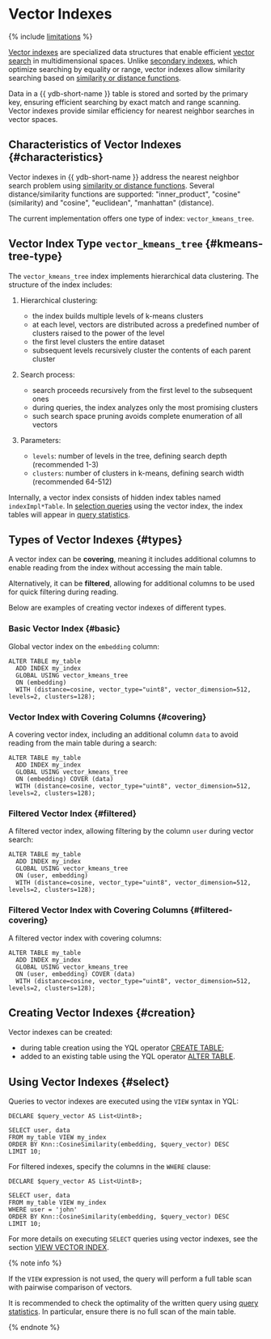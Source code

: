 # Vector Indexes

{% include [limitations](../_includes/vector_index_limitations.md) %}

[Vector indexes](../concepts/glossary.md#vector-index) are specialized data structures that enable efficient [vector search](../concepts/vector_search.md) in multidimensional spaces. Unlike [secondary indexes](../concepts/glossary.md#secondary-index), which optimize searching by equality or range, vector indexes allow similarity searching based on [similarity or distance functions](../yql/reference/udf/list/knn.md#functions).

Data in a {{ ydb-short-name }} table is stored and sorted by the primary key, ensuring efficient searching by exact match and range scanning. Vector indexes provide similar efficiency for nearest neighbor searches in vector spaces.

## Characteristics of Vector Indexes {#characteristics}

Vector indexes in {{ ydb-short-name }} address the nearest neighbor search problem using [similarity or distance functions](../yql/reference/udf/list/knn.md#functions). Several distance/similarity functions are supported: "inner_product", "cosine" (similarity) and "cosine", "euclidean", "manhattan" (distance).

The current implementation offers one type of index: `vector_kmeans_tree`.

## Vector Index Type `vector_kmeans_tree` {#kmeans-tree-type}

The `vector_kmeans_tree` index implements hierarchical data clustering. The structure of the index includes:

1. Hierarchical clustering:

    * the index builds multiple levels of k-means clusters
    * at each level, vectors are distributed across a predefined number of clusters raised to the power of the level
    * the first level clusters the entire dataset
    * subsequent levels recursively cluster the contents of each parent cluster

2. Search process:

    * search proceeds recursively from the first level to the subsequent ones
    * during queries, the index analyzes only the most promising clusters
    * such search space pruning avoids complete enumeration of all vectors

3. Parameters:

    * `levels`: number of levels in the tree, defining search depth (recommended 1-3)
    * `clusters`: number of clusters in k-means, defining search width (recommended 64-512)

Internally, a vector index consists of hidden index tables named `indexImpl*Table`. In [selection queries](#select) using the vector index, the index tables will appear in [query statistics](query-plans-optimization.md).

## Types of Vector Indexes {#types}

A vector index can be **covering**, meaning it includes additional columns to enable reading from the index without accessing the main table.

Alternatively, it can be **filtered**, allowing for additional columns to be used for quick filtering during reading.

Below are examples of creating vector indexes of different types.

### Basic Vector Index {#basic}

Global vector index on the `embedding` column:

```yql
ALTER TABLE my_table
  ADD INDEX my_index
  GLOBAL USING vector_kmeans_tree
  ON (embedding)
  WITH (distance=cosine, vector_type="uint8", vector_dimension=512, levels=2, clusters=128);
```

### Vector Index with Covering Columns {#covering}

A covering vector index, including an additional column `data` to avoid reading from the main table during a search:

```yql
ALTER TABLE my_table
  ADD INDEX my_index
  GLOBAL USING vector_kmeans_tree
  ON (embedding) COVER (data)
  WITH (distance=cosine, vector_type="uint8", vector_dimension=512, levels=2, clusters=128);
```

### Filtered Vector Index {#filtered}

A filtered vector index, allowing filtering by the column `user` during vector search:

```yql
ALTER TABLE my_table
  ADD INDEX my_index
  GLOBAL USING vector_kmeans_tree
  ON (user, embedding)
  WITH (distance=cosine, vector_type="uint8", vector_dimension=512, levels=2, clusters=128);
```

### Filtered Vector Index with Covering Columns {#filtered-covering}

A filtered vector index with covering columns:

```yql
ALTER TABLE my_table
  ADD INDEX my_index
  GLOBAL USING vector_kmeans_tree
  ON (user, embedding) COVER (data)
  WITH (distance=cosine, vector_type="uint8", vector_dimension=512, levels=2, clusters=128);
```

## Creating Vector Indexes {#creation}

Vector indexes can be created:

* during table creation using the YQL operator [CREATE TABLE](../yql/reference/syntax/create_table/vector_index.md);
* added to an existing table using the YQL operator [ALTER TABLE](../yql/reference/syntax/alter_table/indexes.md).

## Using Vector Indexes {#select}

Queries to vector indexes are executed using the `VIEW` syntax in YQL:

```yql
DECLARE $query_vector AS List<Uint8>;

SELECT user, data
FROM my_table VIEW my_index
ORDER BY Knn::CosineSimilarity(embedding, $query_vector) DESC
LIMIT 10;
```

For filtered indexes, specify the columns in the `WHERE` clause:

```yql
DECLARE $query_vector AS List<Uint8>;

SELECT user, data
FROM my_table VIEW my_index
WHERE user = 'john'
ORDER BY Knn::CosineSimilarity(embedding, $query_vector) DESC
LIMIT 10;
```

For more details on executing `SELECT` queries using vector indexes, see the section [VIEW VECTOR INDEX](../yql/reference/syntax/select/vector_index.md).

{% note info %}

If the `VIEW` expression is not used, the query will perform a full table scan with pairwise comparison of vectors.

It is recommended to check the optimality of the written query using [query statistics](query-plans-optimization.md). In particular, ensure there is no full scan of the main table.

{% endnote %}

